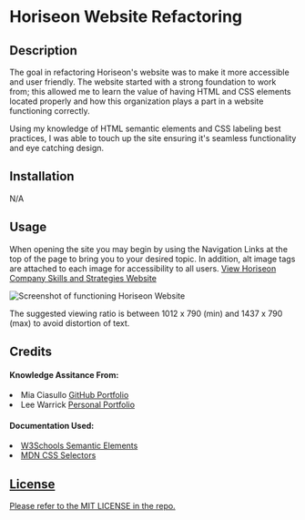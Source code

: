 # Horiseon Website Refactoring

## Description

The goal in refactoring Horiseon's website was to make it more accessible and user friendly. The website started with a strong foundation to work from; this allowed me to learn the value of having HTML and CSS elements located properly and how this organization plays a part in a website functioning correctly.

Using my knowledge of HTML semantic elements and CSS labeling best practices, I was able to touch up the site ensuring it's seamless functionality and eye catching design.

## Installation

N/A

## Usage

When opening the site you may begin by using the Navigation Links at the top of the page to bring you to your desired topic. In addition, alt image tags are attached to each image for accessibility to all users. <a href="https://samanthashleyrose.github.io/Horiseon-Website-Refactoring/">View Horiseon Company Skills and Strategies Website</a>

![Screenshot of functioning Horiseon Website](assets/images/module01-challenge-sc.png)

The suggested viewing ratio is between 1012 x 790 (min) and 1437 x 790 (max) to avoid distortion of text.

## Credits

#### Knowledge Assitance From:
<li>Mia Ciasullo <link><a href="https://github.com/miacias/first-portfolio">GitHub Portfolio</a></link></li>
<li>Lee Warrick <link><a href="https://leewarrick.com/">Personal Portfolio</a></link></li>


#### Documentation Used:
<li><link><a href="https://www.w3schools.com/html/html5_semantic_elements.asp">W3Schools Semantic Elements</link></li>
<li><link><a href="https://developer.mozilla.org/en-US/docs/Web/CSS/CSS_selectors">MDN CSS Selectors</link></li>

## License

Please refer to the MIT LICENSE in the repo.
